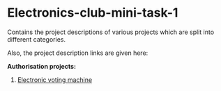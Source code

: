 # Electronics-club-mini-task-1
Contains the project descriptions of various projects which are split into different categories.

Also, the project description links are given here:

__Authorisation projects:__
1. [Electronic voting machine](https://github.com/Ruban-VP/Electronics-club-mini-task-1/blob/master/Authorisation%20projects/Electronic%20voting%20machine.md)
